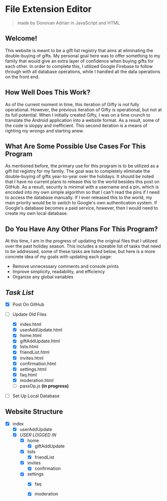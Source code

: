 # File Extension Editor
> made by Donovan Adrian in JavaScript and HTML


## Welcome!

This website is meant to be a gift list registry that 
aims at eliminating the double-buying of gifts. My personal 
goal here was to offer something to my family that would 
give an extra layer of confidence when buying gifts for each 
other. In order to complete this, I utilized Google Firebase 
to follow through with all database operations, while I 
handled all the data operations on the front end.


## How Well Does This Work?

As of the current moment in time, this iteration of Gifty is 
not fully operational. However, the previous iteration of 
Gifty is operational, but not at its full potential. When I 
initially created Gifty, I was on a time crunch to translate
the Android application into a website format. As a result, 
some of the code is sloppy and inefficient. This second 
iteration is a means of righting my wrongs and starting anew.


## What Are Some Possible Use Cases For This Program

As mentioned before, the primary use for this program is to 
be utilized as a gift list registry for my family. The goal 
was to completely eliminate the double-buying of gifts 
year-to-year over the holidays. It should be noted that I 
have no current plans to release this to the world besides 
this post on GitHub. As a result, security is minimal with a 
username and a pin, which is encoded into my own simple 
algorithm so that I can't read the pins if I need to access 
the database manually. If I ever released this to the world, 
my main priority would be to switch to Google's own 
authentication system. If Google's database becomes a paid 
service, however, then I would need to create my own local 
database.


## Do You Have Any Other Plans For This Program?

At this time, I am in the progress of updating the original 
files that I utilized over the past holiday season. This 
includes a sizeable list of tasks that need to be addressed, 
some of these tasks are listed below, but here is a more 
concrete idea of my goals with updating each page:
- Remove unnecessary comments and console prints
- Improve simplicity, readability, and efficiency
- Organize any global variables


## ***Task List***
- [x] Post On GitHub
- [ ] Update Old Files
  - [x] index.html
  - [x] userAddUpdate.html
  - [x] home.html 
  - [x] giftAddUpdate.html
  - [x] lists.html
  - [x] friendList.html
  - [x] invites.html
  - [x] confirmation.html
  - [x] settings.html 
  - [x] faq.html
  - [x] moderation.html
  - [ ] passOp.js **\(in progress)**
- [ ] Set Up Local Database


## Website Structure

- [x] index
  - [x] userAddUpdate
  - [x] *USER LOGGED IN*
    - [x] home
      - [x] giftAddUpdate
    - [x] lists
      - [x] friendList
    - [x] invites
      - [x] confirmation
    - [x] settings
      - [x] faq
      - [x] moderation
    

